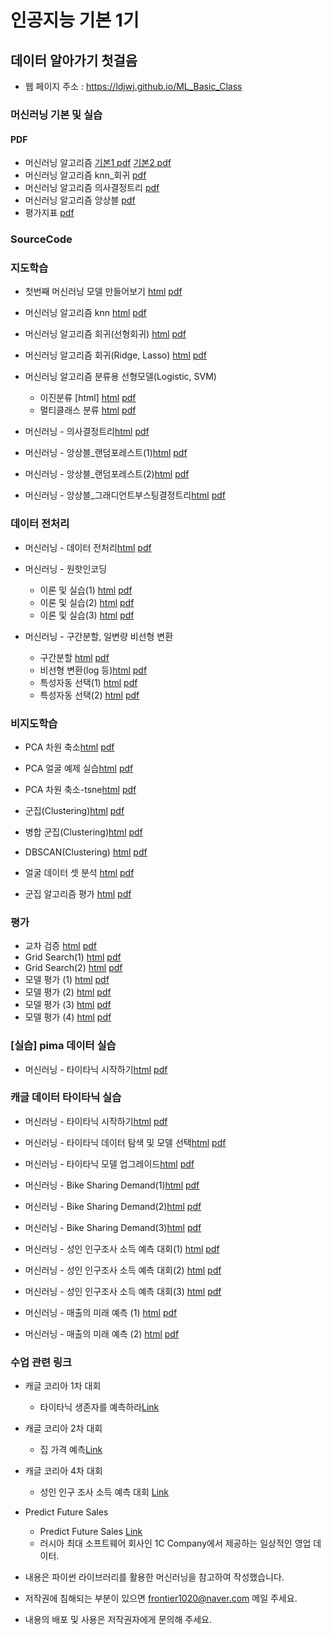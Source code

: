 # 인공지능 기본 1기
 
##  데이터 알아가기 첫걸음
 * 웹 페이지 주소 : https://ldjwj.github.io/ML_Basic_Class

### 머신러닝 기본 및 실습
#### PDF
 * 머신러닝 알고리즘 [기본1 pdf](https://ldjwj.github.io/ML_Basic_Class/part03_ml/part03_ch01_01_ml/ch01_01_ML입문_v12_202107.pdf) [기본2 pdf](https://ldjwj.github.io/ML_Basic_Class/part03_ml/part03_ch01_01_ml/ch01_ML기본_v11_202107.pdf)
 * 머신러닝 알고리즘 knn_회귀 [pdf](https://ldjwj.github.io/ML_Basic_Class/part03_ml/part03_ch02_01_knn_linear_ppt/ch02_knn_회귀_v114_202107.pdf)
 * 머신러닝 알고리즘 의사결정트리 [pdf](https://ldjwj.github.io/ML_Basic_Class/part03_ml/part03_ch02_02_decisiontree/ch02_03_01_decisiontree_v10_2010.pdf)
 * 머신러닝 알고리즘 앙상블 [pdf](https://ldjwj.github.io/ML_Basic_Class/part03_ml/part03_ch02_03_ensemble/ch02_Ensemble_202012_v10.pdf)
 * 평가지표 [pdf](https://ldjwj.github.io/ML_Basic_Class/part03_ml/part03_ch05_validation/ch05_평가지표_v03_202012.pdf)

### SourceCode
### 지도학습
 * 첫번째 머신러닝 모델 만들어보기  [html](https://ldjwj.github.io/ML_Basic_Class/part03_ml/ch01_01_ML_start_v10.html) [pdf](https://ldjwj.github.io/ML_Basic_Class/part03_ml/ch01_01_ML_start_v10.pdf)
 * 머신러닝 알고리즘 knn [html](https://ldjwj.github.io/ML_Basic_Class/part03_ml/ch02_01_01_knn_code.html) [pdf](https://ldjwj.github.io/ML_Basic_Class/part03_ml/ch02_01_01_knn_code.pdf)
 * 머신러닝 알고리즘 회귀(선형회귀) [html](https://ldjwj.github.io/ML_Basic_Class/part03_ml/ch02_01_02_linear_code_v10.html) [pdf](https://ldjwj.github.io/ML_Basic_Class/part03_ml/ch02_01_02_linear_code_v10.pdf)
 * 머신러닝 알고리즘 회귀(Ridge, Lasso) [html](https://ldjwj.github.io/ML_Basic_Class/part03_ml/ch02_01_03_ridge_lasso.html) [pdf](https://ldjwj.github.io/ML_Basic_Class/part03_ml/ch02_01_03_ridge_lasso.pdf)
 
 * 머신러닝 알고리즘 분류용 선형모델(Logistic, SVM) 
   * 이진분류 [html]  [html](https://ldjwj.github.io/ML_Basic_Class/part03_ml/ch02_01_04_binary_classification.html)  [pdf](https://ldjwj.github.io/ML_Basic_Class/part03_ml/ch02_01_04_binary_classification.pdf)
   * 멀티클래스 분류 [html](https://ldjwj.github.io/ML_Basic_Class/part03_ml/ch02_01_05_multiclass_classification_v10.html)  [pdf](https://ldjwj.github.io/ML_Basic_Class/part03_ml/ch02_01_05_multiclass_classification_v10.pdf)
 * 머신러닝 - 의사결정트리[html](https://ldjwj.github.io/ML_Basic_Class/part03_ml/ch02_03_01_decisiontree_local_ref.html)  [pdf](https://ldjwj.github.io/ML_Basic_Class/part03_ml/ch02_03_01_decisiontree_local_ref.pdf)

 * 머신러닝 - 앙상블_랜덤포레스트(1)[html](https://ldjwj.github.io/ML_Basic_Class/part03_ml/ch02_03_03_Randomforest(1).html)  [pdf](https://ldjwj.github.io/ML_Basic_Class/part03_ml/ch02_03_03_Randomforest(1).pdf)
 * 머신러닝 - 앙상블_랜덤포레스트(2)[html](https://ldjwj.github.io/ML_Basic_Class/part03_ml/ch02_03_04_Randomforest(2).html)  [pdf](https://ldjwj.github.io/ML_Basic_Class/part03_ml/ch02_03_04_Randomforest(2).pdf)
 * 머신러닝 - 앙상블_그래디언트부스팅결정트리[html](https://ldjwj.github.io/ML_Basic_Class/part03_ml/ch02_03_05_gradient_boosting_class_v11.html)  [pdf](https://ldjwj.github.io/ML_Basic_Class/part03_ml/ch02_03_05_gradient_boosting_class_v11.pdf)
 
### 데이터 전처리
  * 머신러닝 - 데이터 전처리[html](https://ldjwj.github.io/ML_Basic_Class/part03_ml/ch03_01_01_데이터전처리.html)  [pdf](https://ldjwj.github.io/ML_Basic_Class/part03_ml/ch03_01_01_데이터전처리.pdf)
  * 머신러닝 - 원핫인코딩
    * 이론 및 실습(1) [html](https://ldjwj.github.io/ML_Basic_Class/part03_ml/ch04_01_01_FE_OneHotEncoding_01.html)  [pdf](https://ldjwj.github.io/ML_Basic_Class/part03_ml/ch04_01_01_FE_OneHotEncoding_01.pdf)
    * 이론 및 실습(2) [html](https://ldjwj.github.io/ML_Basic_Class/part03_ml/ch04_01_02_FE_OneHotEncoding_02.html)  [pdf](https://ldjwj.github.io/ML_Basic_Class/part03_ml/ch04_01_02_FE_OneHotEncoding_02.pdf)
    * 이론 및 실습(3) [html](https://ldjwj.github.io/ML_Basic_Class/part03_ml/ch04_01_03_FE_OneHotEncoding_03.html)  [pdf](https://ldjwj.github.io/ML_Basic_Class/part03_ml/ch04_01_03_FE_OneHotEncoding_03.pdf)

  * 머신러닝 - 구간분할, 일변량 비선형 변환
    * 구간분할 [html](https://ldjwj.github.io/ML_Basic_Class/part03_ml/ch04_05_01_FE_binned_202010.html)  [pdf](https://ldjwj.github.io/ML_Basic_Class/part03_ml/ch04_05_01_FE_binned_202010.pdf)
    * 비선형 변환(log 등)[html](https://ldjwj.github.io/ML_Basic_Class/part03_ml/ch04_06_01_FE_log_202010.html)  [pdf](https://ldjwj.github.io/ML_Basic_Class/part03_ml/ch04_06_01_FE_log_202010.pdf)
    * 특성자동 선택(1) [html](https://ldjwj.github.io/ML_Basic_Class/part03_ml/ch04_07_01_FeatureEngineering_특성자동선택.html)  [pdf](https://ldjwj.github.io/ML_Basic_Class/part03_ml/ch04_07_01_FeatureEngineering_특성자동선택.pdf)
    * 특성자동 선택(2) [html](https://ldjwj.github.io/ML_Basic_Class/part03_ml/ch04_07_02_FeatureEngineering_특성자동선택_회귀.html)  [pdf](https://ldjwj.github.io/ML_Basic_Class/part03_ml/ch04_07_02_FeatureEngineering_특성자동선택_회귀.pdf)

### 비지도학습
  * PCA 차원 축소[html](https://ldjwj.github.io/ML_Basic_Class/part03_ml/ch03_04_01_차원축소(1)_PCA.html)  [pdf](https://ldjwj.github.io/ML_Basic_Class/part03_ml/ch03_04_01_차원축소_PCA.pdf)
  * PCA 얼굴 예제 실습[html](https://ldjwj.github.io/ML_Basic_Class/part03_ml/ch03_04_02_차원축소(2)_PCA_얼굴예제.html)  [pdf](https://ldjwj.github.io/ML_Basic_Class/part03_ml/ch03_04_02_차원축소_PCA_얼굴예제.pdf)
  * PCA 차원 축소-tsne[html](https://ldjwj.github.io/ML_Basic_Class/part03_ml/ch03_04_03_차원축소(3)_tsne.html)  [pdf](https://ldjwj.github.io/ML_Basic_Class/part03_ml/ch03_04_03_차원축소_tsne.pdf)
  * 군집(Clustering)[html](https://ldjwj.github.io/ML_Basic_Class/part03_ml/ch03_05_01_군집(clustering)(1)_Kmeans.html)  [pdf](https://ldjwj.github.io/ML_Basic_Class/part03_ml/ch03_05_01_군집_Clustering.pdf)
  * 병합 군집(Clustering)[html](https://ldjwj.github.io/ML_Basic_Class/part03_ml/ch03_05_01_병합군집.html)  [pdf](https://ldjwj.github.io/ML_Basic_Class/part03_ml/ch03_05_01_병합군집_Clustering.pdf)
   
  * DBSCAN(Clustering) [html](https://ldjwj.github.io/ML_Basic_Class/part03_ml/ch03_05_02_DBSCAN.html)  [pdf](https://ldjwj.github.io/ML_Basic_Class/part03_ml/ch03_05_02_DBSCAN.pdf)
  * 얼굴 데이터 셋 분석 [html](https://ldjwj.github.io/ML_Basic_Class/part03_ml/ch03_05_03_비지도학습_얼굴데이터셋분석.html)  [pdf](https://ldjwj.github.io/ML_Basic_Class/part03_ml/ch03_05_03_비지도학습_얼굴데이터셋분석.pdf)
  * 군집 알고리즘 평가 [html](https://ldjwj.github.io/ML_Basic_Class/part03_ml/ch03_05_04_군집알고리즘평가.html)  [pdf](https://ldjwj.github.io/ML_Basic_Class/part03_ml/ch03_05_04_군집알고리즘평가.pdf)

### 평가
  * 교차 검증 [html](https://ldjwj.github.io/ML_Basic_Class/part03_ml/ch05_01_01_crossValidation.html)  [pdf](https://ldjwj.github.io/ML_Basic_Class/part03_ml/ch05_01_01_crossValidation.pdf)
  * Grid Search(1) [html](https://ldjwj.github.io/ML_Basic_Class/part03_ml/ch05_02_01_성능개선_GridSearch1.html)  [pdf](https://ldjwj.github.io/ML_Basic_Class/part03_ml/ch05_02_01_성능개선_GridSearch1.pdf)
  * Grid Search(2) [html](https://ldjwj.github.io/ML_Basic_Class/part03_ml/ch05_02_02_성능개선_GridSearch2.html)  [pdf](https://ldjwj.github.io/ML_Basic_Class/part03_ml/ch05_02_02_성능개선_GridSearch2.pdf)
  * 모델 평가 (1) [html](https://ldjwj.github.io/ML_Basic_Class/part03_ml/ch05_03_01_model_validation(1).html)  [pdf](https://ldjwj.github.io/ML_Basic_Class/part03_ml/ch05_03_01_model_validation(1).pdf)
  * 모델 평가 (2) [html](https://ldjwj.github.io/ML_Basic_Class/part03_ml/ch05_03_02_model_validation(2)_threshold.html)  [pdf](https://ldjwj.github.io/ML_Basic_Class/part03_ml/ch05_03_02_model_validation(2)_threshold.pdf)
  * 모델 평가 (3) [html](https://ldjwj.github.io/ML_Basic_Class/part03_ml/ch05_03_03_model_validation(3)-ROCAUC.html)  [pdf](https://ldjwj.github.io/ML_Basic_Class/part03_ml/ch05_03_03_model_validation(3)-ROCAUC.pdf)
  * 모델 평가 (4) [html](https://ldjwj.github.io/ML_Basic_Class/part03_ml/ch05_03_04_model_validation(4).html)  [pdf](https://ldjwj.github.io/ML_Basic_Class/part03_ml/ch05_03_04_model_validation(4).pdf)
  
### [실습] pima 데이터 실습
 * 머신러닝 - 타이타닉 시작하기[html](https://ldjwj.github.io/ML_Basic_Class/part03_ml/ch02_03_02_decisionTree_diabetes_colab.html) [pdf](https://ldjwj.github.io/ML_Basic_Class/part03_ml/ch02_03_02_decisionTree_diabetes_colab.pdf)

### 캐글 데이터 타이타닉 실습
 * 머신러닝 - 타이타닉 시작하기[html](https://ldjwj.github.io/ML_Basic_Class/part03_ml/ch02_03_02A_titanic_firstsub.html)  [pdf](https://ldjwj.github.io/ML_Basic_Class/part03_ml/ch02_03_02A_titanic_firstsub.pdf)
 * 머신러닝 - 타이타닉 데이터 탐색 및 모델 선택[html](https://ldjwj.github.io/ML_Basic_Class/part03_ml/ch02_03_02B_titanic.html)  [pdf](https://ldjwj.github.io/ML_Basic_Class/part03_ml/ch02_03_02B_titanic.pdf)
 * 머신러닝 - 타이타닉 모델 업그레이드[html](https://ldjwj.github.io/ML_Basic_Class/part03_ml/ch02_03_02C_titanic.html)  [pdf](https://ldjwj.github.io/ML_Basic_Class/part03_ml/ch02_03_02C_titanic.pdf)
 * 머신러닝 - Bike Sharing Demand(1)[html](https://ldjwj.github.io/ML_Basic_Class/part03_ml/ch02_04_04_Bike_B_01_v10.html)  [pdf](https://ldjwj.github.io/ML_Basic_Class/part03_ml/ch02_04_04_Bike_B_01_v10.pdf)
 * 머신러닝 - Bike Sharing Demand(2)[html](https://ldjwj.github.io/ML_Basic_Class/part03_ml/ch02_04_04_Bike_B_02_v10.html)  [pdf](https://ldjwj.github.io/ML_Basic_Class/part03_ml/ch02_04_04_Bike_B_02_v10.pdf)
 * 머신러닝 - Bike Sharing Demand(3)[html](https://ldjwj.github.io/ML_Basic_Class/part03_ml/Bike_Kaggle04_v12_modelUp.html)
[pdf](https://ldjwj.github.io/ML_Basic_Class/part03_ml/1_3_Bike_Kaggle04_v12_modelUp.pdf)
 
 * 머신러닝 - 성인 인구조사 소득 예측 대회(1) [html](https://ldjwj.github.io/ML_Basic_Class/part03_ml/part03_pro_kaggle/kaggle_start_01.html)  [pdf](https://ldjwj.github.io/ML_Basic_Class/part03_ml/part03_pro_kaggle/kaggle_start_01.pdf)
 * 머신러닝 - 성인 인구조사 소득 예측 대회(2) [html](https://ldjwj.github.io/ML_Basic_Class/part03_ml/part03_pro_kaggle/kaggle_start_02_labelen.html)  [pdf](https://ldjwj.github.io/ML_Basic_Class/part03_ml/part03_pro_kaggle/kaggle_start_02_labelen.pdf)
 * 머신러닝 - 성인 인구조사 소득 예측 대회(3) [html](https://ldjwj.github.io/ML_Basic_Class/part03_ml/part03_pro_kaggle/kaggle_start_03_onehot.html)  [pdf](https://ldjwj.github.io/ML_Basic_Class/part03_ml/part03_pro_kaggle/kaggle_start_03_onehot.pdf)
 
 * 머신러닝 - 매출의 미래 예측 (1) [html](https://ldjwj.github.io/ML_Basic_Class/part03_ml/part03_pro_kaggle/predict-future-sales-eda_01.html)  [pdf](https://ldjwj.github.io/ML_Basic_Class/part03_ml/part03_pro_kaggle/predict-future-sales-eda_01.pdf)
 * 머신러닝 - 매출의 미래 예측 (2) [html](https://ldjwj.github.io/ML_Basic_Class/part03_ml/part03_pro_kaggle/predict_future_sales-kaggle_02.html)  [pdf](https://ldjwj.github.io/ML_Basic_Class/part03_ml/part03_pro_kaggle/predict_future_sales-kaggle_02.pdf)
 
 ### 수업 관련 링크
 * 캐글 코리아 1차 대회 
    * 타이타닉 생존자를 예측하라[Link](https://www.kaggle.com/c/2019-1st-ml-month-with-kakr)
 
 * 캐글 코리아 2차 대회 
    * 집 가격 예측[Link](https://www.kaggle.com/c/2019-2nd-ml-month-with-kakr)
  
 * 캐글 코리아 4차 대회 
    * 성인 인구 조사 소득 예측 대회 [Link](https://www.kaggle.com/t/604c205697e042de83c58025a90e632a)
 
  * Predict Future Sales
    * Predict Future Sales [Link](https://www.kaggle.com/c/competitive-data-science-predict-future-sales)
    * 러시아 최대 소프트웨어 회사인 1C Company에서 제공하는 일상적인 영업 데이터.
    
 * 내용은 파이썬 라이브러리를 활용한 머신러닝을 참고하여 작성했습니다.
 * 저작권에 침해되는 부분이 있으면 frontier1020@naver.com 메일 주세요.
 * 내용의 배포 및 사용은 저작권자에게 문의해 주세요.
